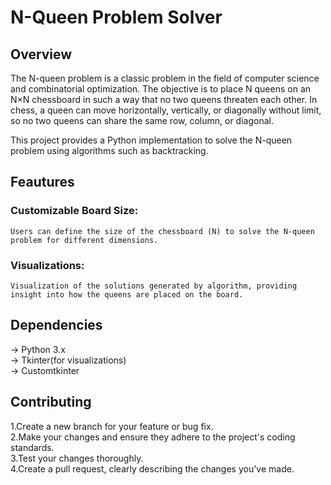 # N-Queen Problem Solver

## Overview
The N-queen problem is a classic problem in the field of computer science and combinatorial optimization. The objective is to place N queens on an N×N chessboard in such a way that no two queens threaten each other. In chess, a queen can move horizontally, vertically, or diagonally without limit, so no two queens can share the same row, column, or diagonal.

This project provides a Python implementation to solve the N-queen problem using algorithms such as backtracking.

## Feautures
### Customizable Board Size:
    Users can define the size of the chessboard (N) to solve the N-queen problem for different dimensions.

### Visualizations:
    Visualization of the solutions generated by algorithm, providing insight into how the queens are placed on the board.

## Dependencies
-> Python 3.x <br />
-> Tkinter(for visualizations) <br />
-> Customtkinter <br />

## Contributing
1.Create a new branch for your feature or bug fix. <br />
2.Make your changes and ensure they adhere to the project's coding standards. <br />
3.Test your changes thoroughly. <br />
4.Create a pull request, clearly describing the changes you've made. <br />